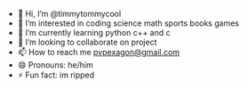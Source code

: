 - 👋 Hi, I’m @timmytommycool
- 👀 I’m interested in coding science math sports books games 
- 🌱 I’m currently learning python c++ and c
- 💞️ I’m looking to collaborate on project 
- 📫 How to reach me pvpexagon@gmail.com
- 😄 Pronouns: he/him
- ⚡ Fun fact: im ripped 

<!---
timmytommycool/timmytommycool is a ✨ special ✨ repository because its `README.md` (this file) appears on your GitHub profile.
You can click the Preview link to take a look at your changes.
--->
